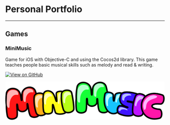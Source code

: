 # Personal Portfolio
---
## Games

### MiniMusic

Game for iOS with Objective-C and using the Cocos2d library. This game teaches people basic musical skills such as melody and read & writing.

[![View on GitHub](https://img.shields.io/badge/GitHub-View_on_GitHub-blue?logo=GitHub)](https://github.com/CassPratt/MiniMusic)

<center><img src="images/minimusic-logo.png"/></center>